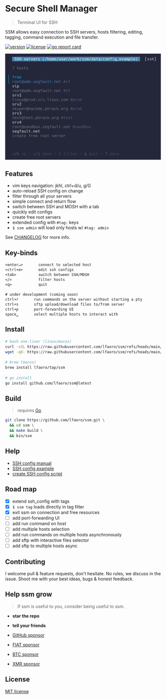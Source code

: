 # Secure Shell Manager

> Terminal UI for SSH

SSM allows easy connection to SSH servers, hosts filtering, editing, tagging, command execution and file transfer.

[![version][version-badge]](changelog.md)
[![license][license-badge]](license.md)
[![go report card](https://goreportcard.com/badge/github.com/lfaoro/ssm)](https://goreportcard.com/report/github.com/lfaoro/ssm)

![demo](data/demo.png)

## Features
- vim keys navigation: jkhl, ctrl+d/u, g/G
- auto-reload SSH config on change
- filter through all your servers
- simple connect and return flow
- switch between SSH and MOSH with a tab
- quickly edit configs
- create free root servers
- extended config with `#tag:` keys
- `$ ssm admin` will load only hosts w/ `#tag: admin`

See [CHANGELOG](changelog.md) for more info.

## Key-binds
```
<enter↵>       connect to selected host
<ctrl+e>       edit ssh configs
<tab>          switch between SSH/MOSH
</>            filter hosts
<q>            quit

# under development (coming soon)
ctrl+r       run commands on the server without starting a pty 
ctrl+s       sftp upload/download files to/from server 
ctrl+p       port-forwarding UI 
space␣       select multiple hosts to interact with
```

## Install

```bash
# bash one-liner (linux/macos)
curl -sSL https://raw.githubusercontent.com/lfaoro/ssm/refs/heads/main/scripts/get.sh | bash
wget -qO- https://raw.githubusercontent.com/lfaoro/ssm/refs/heads/main/scripts/get.sh | bash

# brew (macos)
brew install lfaoro/tap/ssm

# go install
go install github.com/lfaoro/ssm@latest
```

## Build

> requires [Go](https://go.dev/doc/install)

```bash
git clone https://github.com/lfaoro/ssm.git \
  && cd ssm \
  && make build \
  && bin/ssm
```

## Help
- [SSH config manual](https://man.openbsd.org/ssh_config.5)
- [SSH config example](data/config_example)
- [create SSH config script](scripts/create_config.sh)

## Road map
- [x] extend ssh_config with tags
- [x] `$ ssm tag` loads directly in tag filter
- [x] exit ssm on connection and free resources
- [ ] add port-forwarding UI
- [ ] add run command on host
- [ ] add multiple hosts selection
- [ ] add run commands on multiple hosts asynchronously
- [ ] add sftp with interactive files selector
- [ ] add sftp to multiple hosts async

## Contributing

I welcome pull & feature requests, don't hesitate. No rules, we discuss in the issue. Shoot me with your best ideas, bugs & honest feedback.

## Help ssm grow

> If ssm is useful to you, consider being useful to ssm.

- **star the repo**
- **tell your friends**

- [GitHub sponsor](https://github.com/sponsors/lfaoro)
- [FIAT sponsor](https://checkout.revolut.com/pay/1122870b-1836-42e7-942b-90a99ef5e457)
- [BTC sponsor](https://mempool.space/address/bc1qzaqeqwklaq86uz8h2lww87qwfpnyh9fveyh3hs)
- [XMR sponsor](https://xmrchain.net/search?value=9XCyahmZiQgcVwjrSZTcJepPqCxZgMqwbABvzPKVpzC7gi8URDme8H6UThpCqX69y5i1aA81AKq57Wynjovy7g4K9MeY5c)

## License
[MIT license](license.md)

[version-badge]: https://img.shields.io/badge/version-0.1.2-blue.svg
[license-badge]: https://img.shields.io/badge/license-MIT-blue
